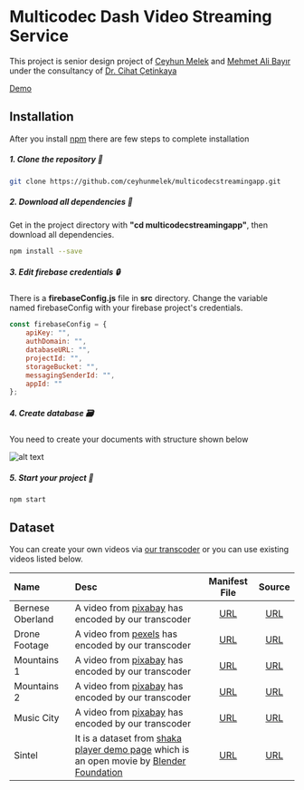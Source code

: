 # Multicodec Dash Video Streaming Service

This project is senior design project of [Ceyhun Melek](https://github.com/ceyhunmelek) and [Mehmet Ali Bayır](https://github.com/mehmetalibayir) under the consultancy of [Dr. Cihat Çetinkaya](https://orcid.org/0000-0001-8583-196X)

[Demo](https://thesis.ceyhun.codes/)

## Installation

After you install [npm](https://www.npmjs.com/get-npm) there are few steps to complete installation

##### 1. Clone the repository 📀

```bash
git clone https://github.com/ceyhunmelek/multicodecstreamingapp.git
```

##### 2. Download all dependencies 📌

Get in the project directory with **"cd multicodecstreamingapp"**, then download all dependencies.
```bash
npm install --save
```

##### 3. Edit firebase credentials 🔒

There is a **firebaseConfig.js** file in **src** directory. Change the variable named firebaseConfig with your firebase project's credentials.

```javascript
const firebaseConfig = {
    apiKey: "",
    authDomain: "",
    databaseURL: "",
    projectId: "",
    storageBucket: "",
    messagingSenderId: "",
    appId: ""
};
```

##### 4. Create database 🗃

You need to create your documents with structure shown below

![alt text](https://firebasestorage.googleapis.com/v0/b/multicodecdashdemo.appspot.com/o/5236657d2bbae931ec4618eeda11a7c0.png?alt=media&token=ef622995-aa9d-4657-9eef-9b8c7fb7365c "Database structure")

##### 5. Start your project 🚀


```
npm start
```

## Dataset

You can create your own videos via [our transcoder](https://github.com/mehmetalibayir/MulticodecTranscoder) or you can use existing videos listed below.

|Name|Desc|Manifest File|Source|
|:---|:---|:---:|:---:|
|Bernese Oberland|A video from [pixabay](https://pixabay.com/) has encoded by our transcoder|[URL](https://storage.ceyhun.codes/datasets/BerneseOberland/dash.mpd)|[URL](https://pixabay.com/tr/videos/bernese-oberland-bulutlar-sis-9794/)
|Drone Footage|A video from [pexels](https://www.pexels.com/) has encoded by our transcoder|[URL](https://storage.ceyhun.codes/datasets/DroneFootage/dash.mpd)|[URL](https://www.pexels.com/video/drone-footage-of-a-town-854222/)
|Mountains 1|A video from [pixabay](https://pixabay.com/) has encoded by our transcoder|[URL](https://storage.ceyhun.codes/datasets/Mountains1/dash.mpd)|[URL](https://pixabay.com/tr/videos/da%C4%9Flar-bulutlar-4k-do%C4%9Fa-so%C4%9Fuk-31175/)
|Mountains 2|A video from [pixabay](https://pixabay.com/) has encoded by our transcoder|[URL](https://storage.ceyhun.codes/datasets/Mountains2/dash.mpd)|[URL](https://pixabay.com/tr/videos/da%C4%9Flar-kar-do%C4%9Fa-4k-peyzaj-so%C4%9Fuk-31174/)
|Music City|A video from [pixabay](https://pixabay.com/) has encoded by our transcoder|[URL](https://storage.ceyhun.codes/datasets/MusicCity/dash.mpd)|[URL](https://pixabay.com/tr/videos/m%C3%BCzik-%C5%9Fehir-nashville-%C5%9Fehrin-i%CC%87ha-33354/)
|Sintel|It is a dataset from [shaka player demo page](https://shaka-player-demo.appspot.com/demo/) which is an open movie by [Blender Foundation](https://www.blender.org/foundation/)|[URL](https://storage.googleapis.com/shaka-demo-assets/sintel/dash.mpd)|[URL](https://durian.blender.org/)
